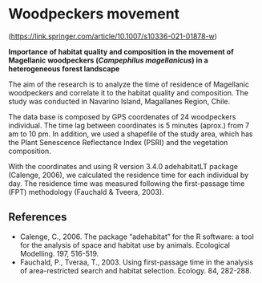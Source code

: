 # Woodpeckers movement
(https://link.springer.com/article/10.1007/s10336-021-01878-w)

**Importance of habitat quality and composition in the movement of Magellanic woodpeckers (_Campephilus magellanicus_) in a heterogeneous forest landscape**

The aim of the research is to analyze the time of residence of Magellanic woodpeckers and correlate it to the habitat quality and composition. The study was conducted in Navarino Island, Magallanes Region, Chile.

The data base is composed by GPS coordenates of 24 woodpeckers individual. The time lag between coordinates is 5 minutes (aprox.) from 7 am to 10 pm. In addition, we used a shapefile of the study area, which has the Plant Senescence Reflectance Index (PSRI) and the vegetation composition.

With the coordinates and using R version 3.4.0 adehabitatLT package (Calenge, 2006), we calculated the residence time for each individual by day. The residence time was measured following the first-passage time (FPT) methodology (Fauchald & Tveera, 2003). 

## References

* Calenge, C., 2006. The package “adehabitat” for the R software: a tool for the analysis of space and habitat use by animals. Ecological Modelling. 197, 516-519.
* Fauchald, P., Tveraa, T., 2003. Using first-passage time in the analysis of area-restricted search and habitat selection. Ecology. 84, 282-288.

